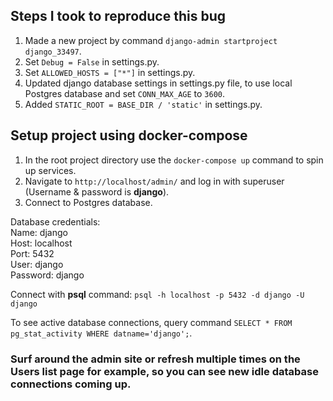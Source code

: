 ## Steps I took to reproduce this bug

1. Made a new project by command `django-admin startproject django_33497`.
2. Set `Debug = False` in settings.py.
3. Set `ALLOWED_HOSTS = ["*"]` in settings.py.
4. Updated django database settings in settings.py file, to use local Postgres database and set `CONN_MAX_AGE` to `3600`.
5. Added `STATIC_ROOT = BASE_DIR / 'static'` in settings.py.

## Setup project using docker-compose

1. In the root project directory use the `docker-compose up` command to spin up services.
2. Navigate to `http://localhost/admin/` and log in with superuser (Username & password is **django**).
3. Connect to Postgres database.

Database credentials:  
Name: django  
Host: localhost  
Port: 5432  
User: django  
Password: django

Connect with **psql** command:
`psql -h localhost -p 5432 -d django -U django`

To see active database connections, query command `SELECT * FROM pg_stat_activity WHERE datname='django';`.

### Surf around the admin site or refresh multiple times on the Users list page for example, so you can see new idle database connections coming up.
